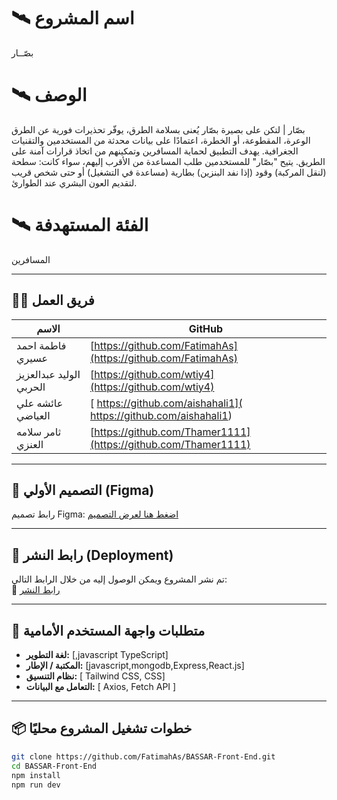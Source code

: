 
# 🛰️ اسم المشروع
 بصّــار


# 🛰️ الوصف

بصّار | لتكن على بصيرة
بصّار يُعنى بسلامة الطرق، يوفّر تحذيرات فورية عن الطرق الوعرة، المقطوعة، أو الخطرة، اعتمادًا على بيانات محدثة من المستخدمين والتقنيات الجغرافية. يهدف التطبيق لحماية المسافرين وتمكينهم من اتخاذ قرارات آمنة على الطريق.
 يتيح "بصّار" للمستخدمين طلب المساعدة من الأقرب إليهم، سواء كانت:
سطحة (لنقل المركبة)
وقود (إذا نفد البنزين)
بطارية (مساعدة في التشغيل)
أو حتى شخص قريب لتقديم العون البشري عند الطوارئ.

# 🛰️ الفئة المستهدفة
 المسافرين


---

## 👨‍💻 فريق العمل

| الاسم | GitHub |
|------|--------|
| فاطمة احمد عسيري| [https://github.com/FatimahAs](https://github.com/FatimahAs) |
| الوليد عبدالعزيز الحربي  | [https://github.com/wtiy4](https://github.com/wtiy4) |
|  عائشه علي العياضي  | [ https://github.com/aishahali1]( https://github.com/aishahali1) |
| ثامر سلامه العنزي   | [https://github.com/Thamer1111](https://github.com/Thamer1111) |


---

## 🎨 التصميم الأولي (Figma)

رابط تصميم Figma: [اضغط هنا لعرض التصميم](https://www.figma.com/design/W6Y10CxLmJZWXfpavgGpTc/Bassar?node-id=0-1&t=LPrB1X8jbfwbe5MS-1)

---

## 🚀 رابط النشر (Deployment)

تم نشر المشروع ويمكن الوصول إليه من خلال الرابط التالي:  
🔗 [رابط النشر](https://bassar-front-end.vercel.app/)

---

## 🧩 متطلبات واجهة المستخدم الأمامية

- **لغة التطوير:** [,javascript TypeScript]
- **المكتبة / الإطار:** [javascript,mongodb,Express,React.js]
- **نظام التنسيق:** [ Tailwind CSS, CSS]
- **التعامل مع البيانات:** [ Axios, Fetch API ]


---

## 📦 خطوات تشغيل المشروع محليًا

```bash
git clone https://github.com/FatimahAs/BASSAR-Front-End.git
cd BASSAR-Front-End
npm install
npm run dev
